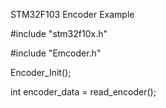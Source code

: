 
STM32F103 Encoder Example

#include "stm32f10x.h"

#include "Emcoder.h"


Encoder_Init();

int encoder_data = read_encoder();
